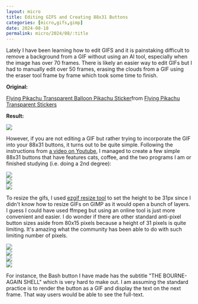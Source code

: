 ```yaml
---
layout: micro
title: Editing GIFS and Creating 88x31 Buttons
categories: [micro,gifs,gimp]
date: 2024-08-18
permalink: micro/2024/08/:title
---
```


Lately I have been learning how to edit GIFS and it is painstaking difficult to remove a background from a GIF without using an 
AI tool, especially when the image has over 70 frames. There is likely an easier way to edit GIFs but I had to manually edit over 50 
frames, erasing the clouds from a GIF using the eraser tool frame by frame which took some time to finish. <br/>

<b>Original:</b>

<div class="tenor-gif-embed" data-postid="26494068" data-share-method="host" data-aspect-ratio="2.19178" data-width="100%"><a href="https://tenor.com/view/flying-pikachu-transparent-balloon-pikachu-pokemon-yellow-pikachu-pokemon-gif-26494068">Flying Pikachu Transparent Balloon Pikachu Sticker</a>from <a href="https://tenor.com/search/flying+pikachu+transparent-stickers">Flying Pikachu Transparent Stickers</a></div> <script type="text/javascript" async src="https://tenor.com/embed.js"></script>

<b>Result:</b>

<img src = "{{ site.baseurl }}/assets/gifs/flying-pikachu-3.gif">

However, if you are not editing a GIF 
but rather trying to incorporate the GIF into your 88x31 buttons, it turns out to be quite simple. Following the instructions from 
<a href = "https://www.youtube.com/watch?v=3XfrnY4mb5o">a video on Youtube</a>, I managed to create a few simple 88x31 buttons that have 
features cats, coffee, and the two programs I am or finished studying (i.e. doing a 2nd degree):

<div class = "quick-badges">
<div><img src = "pixel button for coffee" src = "{{ site.baseurl }}/assets/buttons/coffee-powered.gif"></div>
<div><img src = "pixel button for chi cat cs major" src = "{{ site.baseurl }}/assets/buttons/cs-cat.gif"></div>
<div><img src = "pixel button for confused cat in math" src = "{{ site.baseurl }}/assets/buttons/math-major.gif"></div>
</div>

To resize the gifs, I used <a href = "https://ezgif.com/resize">ezgif resize tool</a> to set the height to be 31px since I didn't know 
how to resize GIFs on GIMP as it would open a bunch of layers. I guess I could have used ffmpeg but using an online tool is just more 
convenient and easier. I do wonder if there are other standard anti-pixel button sizes aside from 80x15 pixels because a height of 
31 pixels is quite limiting. It's amazing what the community has been able to do with such limiting number of pixels.

<div class = "quick-badges">
<div><img src = "pixel button for C Programming" src = "{{ site.baseurl }}/assets/buttons/c.png"></div>
<div><img src = "pixel button for Perl" src = "{{ site.baseurl }}/assets/buttons/perl.png"></div>
<div><img src = "pixel button for Bash" src = "{{ site.baseurl }}/assets/buttons/bash.png"></div>
<div><img src = "pixel button for LATEX" src = "{{ site.baseurl }}/assets/buttons/latex.png"></div>
</div>

For instance, the Bash button I have made has the subtitle "THE BOURNE-AGAIN SHELL" which is very hard to make out. I am assuming the standard 
practice is to render the button as a GIF and display the text on the next frame. That way users would be able to see the full-text.

